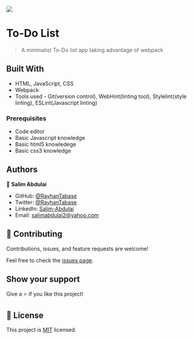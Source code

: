 ![](https://img.shields.io/badge/Microverse-blueviolet)

# To-Do List

> A minimalist To-Do list app taking advantage of webpack 

## Built With

- HTML, JavaScript, CSS
- Webpack
- Tools used - Git(version control), WebHint(linting tool), Stylelint(style linting), ESLint(Javascript linting)

### Prerequisites

- Code editor
- Basic Javascript knowledge
- Basic html5 knowledege
- Basic css3 knowledge

## Authors

👤 **Salim Abdulai**

- GitHub: [@RayhanTabase](https://github.com/RayhanTabase)
- Twitter: [@RayhanTabase](https://twitter.com/@RayhanTabase)
- LinkedIn: [Salim-Abdulai](https://linkedin.com/in/salim-abdulai-5430065b)
- Email: salimabdulai2@yahoo.com

## 🤝 Contributing

Contributions, issues, and feature requests are welcome!

Feel free to check the [issues page](../../issues/).

## Show your support

Give a ⭐️ if you like this project!

## 📝 License

This project is [MIT](./MIT.md) licensed.

